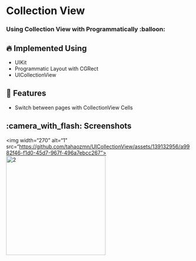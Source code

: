 <h1 align=“center”> Collection View </h1>

<h3 align=“center”> Using Collection View with Programmatically :balloon: <h3>
  
## :fire: Implemented Using

- UIKit
- Programmatic Layout with CGRect
- UICollectionView
  
## :rocket: Features

- Switch between pages with CollectionView Cells
  
## :camera_with_flash: Screenshots
<img width=“270” alt=“1" src=“https://github.com/tahaozmn/UICollectionView/assets/139132956/a9982f46-f1d0-45d7-967f-496a7ebcc267”>
<img width="270" alt="2" src="https://github.com/tahaozmn/UICollectionView/assets/139132956/5eb0b567-f529-4ff0-8a97-ffa49dbdc34d">
